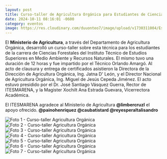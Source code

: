 ```yaml
---
layout: post
title: Curso-taller de Agricultura Orgánica para Estudiantes de Ciencias Forestales
date: 2024-10-11 08:16:01 -0600
category: eventos
image: https://res.cloudinary.com/duuonteo7/image/upload/v1730311004/Estaci%C3%B3n%20Meteorol%C3%B3gica/3/Ministerio_de_Agricultura_a_trav%C3%A9s_del_Departamento_de_Agricultura_Org%C3%A1nica_desarroll%C3%B3_un_curso-taller_sobre_esta_t%C3%A9cnica_a_los_estudiantes_de_la_carrera_de_Ciencias_Forestales_del_Instituto_T%C3%A9cnico_de_Estudios_Superi.jpg
---
```

<p>El <strong>Ministerio de Agricultura</strong>, a través del Departamento de Agricultura Orgánica, desarrolló un curso-taller sobre esta técnica para los estudiantes de la carrera de Ciencias Forestales del Instituto Técnico de Estudios Superiores en Medio Ambiente y Recursos Naturales. El mismo tuvo una duración de 12 horas y fue impartido por el Técnico Orlando Amargó. Al acto de clausura y entrega de certificados asistieron la Directora de la Dirección de Agricultura Orgánica, Ing. Jatna D' León, y el Director Nacional de Agricultura Orgánica, Ing. Miguel de Jesús Cepeda Jiménez. El acto estuvo presidido por el Dr. José Santiago Vásquez Guerra, Rector de ITESMARENA, y la Magister Xochilt Ana Estrada Guevara, Vicerrectora Académica.</p>

<p>El ITESMARENA agradece al Ministerio de Agricultura <strong>@limbercruzl</strong> el apoyo ofrecido. <strong>@painohenriquez @caubatistard @reyesperaltalisandro</strong></p>

<div class="gallery">
  <img src="https://res.cloudinary.com/duuonteo7/image/upload/v1730311004/Estaci%C3%B3n%20Meteorol%C3%B3gica/3/Ministerio_de_Agricultura_a_trav%C3%A9s_del_Departamento_de_Agricultura_Org%C3%A1nica_desarroll%C3%B3_un_curso-taller_sobre_esta_t%C3%A9cnica_a_los_estudiantes_de_la_carrera_de_Ciencias_Forestales_del_Instituto_T%C3%A9cnico_de_Estudios_Superi.jpg" alt="Foto 1 - Curso-taller Agricultura Orgánica">
  <img src="https://res.cloudinary.com/duuonteo7/image/upload/v1730311003/Estaci%C3%B3n%20Meteorol%C3%B3gica/3/Ministerio_de_Agricultura_a_trav%C3%A9s_del_Departamento_de_Agricultura_Org%C3%A1nica_desarroll%C3%B3_un_curso-taller_sobre_esta_t%C3%A9cnica_a_los_estudiantes_de_la_carrera_de_Ciencias_Forestales_del_Instituto_T%C3%A9cnico_de_Estudios_Superi-1.jpg" alt="Foto 2 - Curso-taller Agricultura Orgánica">
  <img src="https://res.cloudinary.com/duuonteo7/image/upload/v1730311003/Estaci%C3%B3n%20Meteorol%C3%B3gica/3/Ministerio_de_Agricultura_a_trav%C3%A9s_del_Departamento_de_Agricultura_Org%C3%A1nica_desarroll%C3%B3_un_curso-taller_sobre_esta_t%C3%A9cnica_a_los_estudiantes_de_la_carrera_de_Ciencias_Forestales_del_Instituto_T%C3%A9cnico_de_Estudios_Superi-2.jpg" alt="Foto 3 - Curso-taller Agricultura Orgánica">
  <img src="https://res.cloudinary.com/duuonteo7/image/upload/v1730311000/Estaci%C3%B3n%20Meteorol%C3%B3gica/3/Ministerio_de_Agricultura_a_trav%C3%A9s_del_Departamento_de_Agricultura_Org%C3%A1nica_desarroll%C3%B3_un_curso-taller_sobre_esta_t%C3%A9cnica_a_los_estudiantes_de_la_carrera_de_Ciencias_Forestales_del_Instituto_T%C3%A9cnico_de_Estudios_Superi-4.jpg" alt="Foto 4 - Curso-taller Agricultura Orgánica">
  <img src="https://res.cloudinary.com/duuonteo7/image/upload/v1730311000/Estaci%C3%B3n%20Meteorol%C3%B3gica/3/Ministerio_de_Agricultura_a_trav%C3%A9s_del_Departamento_de_Agricultura_Org%C3%A1nica_desarroll%C3%B3_un_curso-taller_sobre_esta_t%C3%A9cnica_a_los_estudiantes_de_la_carrera_de_Ciencias_Forestales_del_Instituto_T%C3%A9cnico_de_Estudios_Superi-3.jpg" alt="Foto 5 - Curso-taller Agricultura Orgánica">
  <img src="https://res.cloudinary.com/duuonteo7/image/upload/v1730310999/Estaci%C3%B3n%20Meteorol%C3%B3gica/3/Ministerio_de_Agricultura_a_trav%C3%A9s_del_Departamento_de_Agricultura_Org%C3%A1nica_desarroll%C3%B3_un_curso-taller_sobre_esta_t%C3%A9cnica_a_los_estudiantes_de_la_carrera_de_Ciencias_Forestales_del_Instituto_T%C3%A9cnico_de_Estudios_Superi-6.jpg" alt="Foto 6 - Curso-taller Agricultura Orgánica">
  <img src="https://res.cloudinary.com/duuonteo7/image/upload/v1730310999/Estaci%C3%B3n%20Meteorol%C3%B3gica/3/Ministerio_de_Agricultura_a_trav%C3%A9s_del_Departamento_de_Agricultura_Org%C3%A1nica_desarroll%C3%B3_un_curso-taller_sobre_esta_t%C3%A9cnica_a_los_estudiantes_de_la_carrera_de_Ciencias_Forestales_del_Instituto_T%C3%A9cnico_de_Estudios_Superi-5.jpg" alt="Foto 7 - Curso-taller Agricultura Orgánica">
</div>
